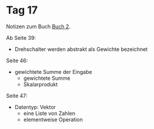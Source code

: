# Tag 17

Notizen zum Buch [Buch 2](../Buch2.md).

Ab Seite 39:
* Drehschalter werden abstrakt als Gewichte bezeichnet

Seite 46:
* gewichtete Summe der Eingabe
  - gewichtete Summe
  - Skalarprodukt

Seite 47:
* Datentyp: Vektor
  - eine Liste von Zahlen
  - elementweise Operation
